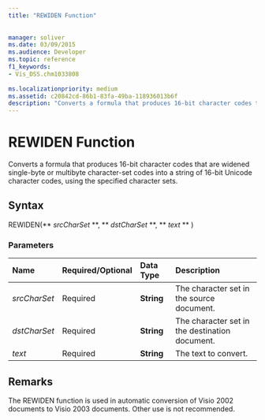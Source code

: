 ```yaml
---
title: "REWIDEN Function"
 
 
manager: soliver
ms.date: 03/09/2015
ms.audience: Developer
ms.topic: reference
f1_keywords:
- Vis_DSS.chm1033808
 
ms.localizationpriority: medium
ms.assetid: c20842cd-86b1-83fa-49ba-118936013b6f
description: "Converts a formula that produces 16-bit character codes that are widened single-byte or multibyte character-set codes into a string of 16-bit Unicode character codes, using the specified character sets."
---
```


# REWIDEN Function

Converts a formula that produces 16-bit character codes that are widened single-byte or multibyte character-set codes into a string of 16-bit Unicode character codes, using the specified character sets. 
  
## Syntax

REWIDEN(** *srcCharSet* **, ** *dstCharSet* **, ** *text* ** ) 
  
### Parameters

|**Name**|**Required/Optional**|**Data Type**|**Description**|
|:-----|:-----|:-----|:-----|
| _srcCharSet_ <br/> |Required  <br/> |**String** <br/> |The character set in the source document. |
| _dstCharSet_ <br/> |Required  <br/> |**String** <br/> | The character set in the destination document. |
| _text_ <br/> |Required  <br/> |**String** <br/> |The text to convert. |
   
## Remarks

The REWIDEN function is used in automatic conversion of Visio 2002 documents to Visio 2003 documents. Other use is not recommended.
  

